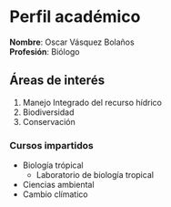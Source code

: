 # Perfil académico
**Nombre**: Oscar Vásquez Bolaños  
**Profesión**: Biólogo  

## Áreas de interés
1. Manejo Integrado del recurso hídrico
2. Biodiversidad
3. Conservación

### Cursos impartidos
- Biología trópical
    - Laboratorio de biología tropical   
- Ciencias ambiental  
- Cambio clímatico  

